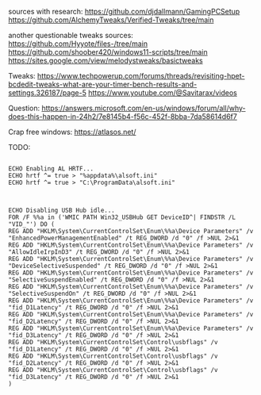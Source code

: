sources with research:
https://github.com/djdallmann/GamingPCSetup
https://github.com/AlchemyTweaks/Verified-Tweaks/tree/main

another questionable tweaks sources:
https://github.com/Hyyote/files-/tree/main
https://github.com/shoober420/windows11-scripts/tree/main
https://sites.google.com/view/melodystweaks/basictweaks

Tweaks:
https://www.techpowerup.com/forums/threads/revisiting-hpet-bcdedit-tweaks-what-are-your-timer-bench-results-and-settings.326187/page-5
https://www.youtube.com/@Savitarax/videos


Question:
https://answers.microsoft.com/en-us/windows/forum/all/why-does-this-happen-in-24h2/7e8145b4-f56c-452f-8bba-7da58614d6f7

Crap free windows: https://atlasos.net/


TODO:
```

ECHO Enabling AL HRTF...
ECHO hrtf ^= true > "%appdata%\alsoft.ini"
ECHO hrtf ^= true > "C:\ProgramData\alsoft.ini"



ECHO Disabling USB Hub idle...
FOR /F %%a in ('WMIC PATH Win32_USBHub GET DeviceID^| FINDSTR /L "VID_"') DO (
REG ADD "HKLM\System\CurrentControlSet\Enum\%%a\Device Parameters" /v "EnhancedPowerManagementEnabled" /t REG_DWORD /d "0" /f >NUL 2>&1
REG ADD "HKLM\System\CurrentControlSet\Enum\%%a\Device Parameters" /v "AllowIdleIrpInD3" /t REG_DWORD /d "0" /f >NUL 2>&1
REG ADD "HKLM\System\CurrentControlSet\Enum\%%a\Device Parameters" /v "DeviceSelectiveSuspended" /t REG_DWORD /d "0" /f >NUL 2>&1	
REG ADD "HKLM\System\CurrentControlSet\Enum\%%a\Device Parameters" /v "SelectiveSuspendEnabled" /t REG_DWORD /d "0" /f >NUL 2>&1	
REG ADD "HKLM\System\CurrentControlSet\Enum\%%a\Device Parameters" /v "SelectiveSuspendOn" /t REG_DWORD /d "0" /f >NUL 2>&1	
REG ADD "HKLM\System\CurrentControlSet\Enum\%%a\Device Parameters" /v "fid_D1Latency" /t REG_DWORD /d "0" /f >NUL 2>&1
REG ADD "HKLM\System\CurrentControlSet\Enum\%%a\Device Parameters" /v "fid_D2Latency" /t REG_DWORD /d "0" /f >NUL 2>&1
REG ADD "HKLM\System\CurrentControlSet\Enum\%%a\Device Parameters" /v "fid_D3Latency" /t REG_DWORD /d "0" /f >NUL 2>&1
REG ADD "HKLM\System\CurrentControlSet\Control\usbflags" /v "fid_D1Latency" /t REG_DWORD /d "0" /f >NUL 2>&1
REG ADD "HKLM\System\CurrentControlSet\Control\usbflags" /v "fid_D2Latency" /t REG_DWORD /d "0" /f >NUL 2>&1
REG ADD "HKLM\System\CurrentControlSet\Control\usbflags" /v "fid_D3Latency" /t REG_DWORD /d "0" /f >NUL 2>&1
)

```